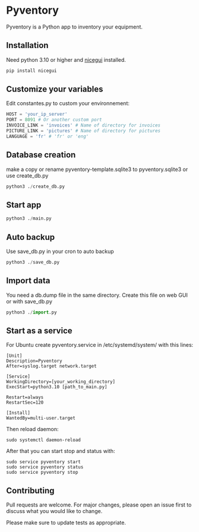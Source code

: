 # Pyventory

Pyventory is a Python app to inventory your equipment.

## Installation

Need python 3.10 or higher and [nicegui](https://nicegui.io/) installed.

```bash
pip install nicegui
```

## Customize your variables
Edit constantes.py to custom your environnement:
```python
HOST = 'your_ip_server'
PORT = 8091 # Or another custom port
INVOICE_LINK = 'invoices' # Name of directory for invoices
PICTURE_LINK = 'pictures' # Name of directory for pictures
LANGUAGE = 'fr' # 'fr' or 'eng'
```

## Database creation
make a copy or rename pyventory-template.sqlite3 to pyventory.sqlite3 or use create_db.py

```python
python3 ./create_db.py
```

## Start app


```python
python3 ./main.py
```

## Auto backup

Use save_db.py in your cron to auto backup 

```python
python3 ./save_db.py
```

## Import data
You need a db.dump file in the same directory. Create this file on web GUI or with save_db.py

```python
python3 ./import.py
```

## Start as a service

For Ubuntu create pyventory.service in /etc/systemd/system/ with this lines:

```shell
[Unit]
Description=Pyventory
After=syslog.target network.target

[Service]
WorkingDirectory=[your_working_directory]
ExecStart=python3.10 [path_to_main.py]

Restart=always
RestartSec=120

[Install]
WantedBy=multi-user.target
```

Then reload daemon:

```shell
sudo systemctl daemon-reload
```

After that you can start stop and status with:
```shell
sudo service pyventory start
sudo service pyventory status
sudo service pyventory stop
```

## Contributing

Pull requests are welcome. For major changes, please open an issue first
to discuss what you would like to change.

Please make sure to update tests as appropriate.